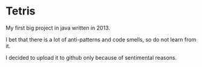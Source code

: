 # Tetris

My first big project in java written in 2013.

I bet that there is a lot of anti-patterns and code smells, so do not learn from it.

I decided to upload it to github only because of sentimental reasons.